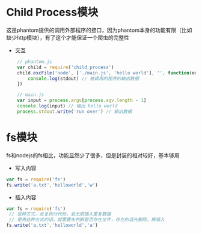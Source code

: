# Child Process模块
这是phantom提供的调用外部程序的接口，因为phantom本身的功能有限（比如缺少http模块），有了这个才能保证一个爬虫的完整性

- 交互
``` js
    // phantom.js
    var child = require('child_process')
    child.excFile('node', ['./main.js', 'hello world'], '', function(err, stdout, stderr){
        console.log(stdout) // 被调用的程序的输出数据
    })
```
``` js
    // main.js
    var input = process.argv[process.agv.length - 1]
    console.log(input) // 输出 hello world
    process.stdout.write('run over') // 输出数据
```

# fs模块
fs和nodejs的fs相比，功能显然少了很多，但是封装的相对较好，基本够用

- 写入内容
```js
var fs = require('fs')
fs.write('a.txt','helloworld','w')
```

- 插入内容
```js
var fs = require('fs')
 // 这种方式，反复执行代码，会无限插入重复数据
 // 使用这种方式的话，就需要先判断是否存在文件，存在的话先删除，再插入
fs.write('a.txt','helloworld','a')
```
